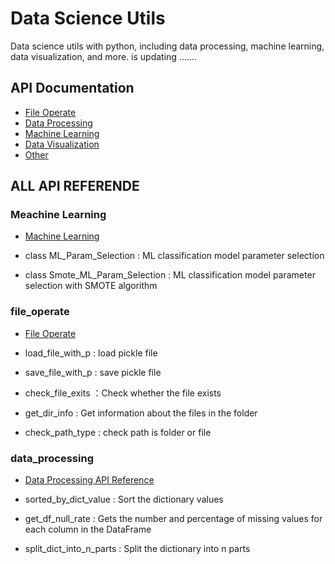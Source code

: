 # Data Science Utils
Data science utils with python, including data processing, machine learning, data visualization, and more. is updating .......

## API Documentation
- [File Operate](./docs/file_operate.md)
- [Data Processing](docs/data_processing.md)
- [Machine Learning](docs/machine_learning.md)
- [Data Visualization](docs/data_visualization.md)
- [Other](docs/other.md)

## ALL API REFERENDE

### Meachine Learning
- [Machine Learning](docs/machine_learning.md)

- class ML_Param_Selection : ML classification model parameter selection
- class Smote_ML_Param_Selection :  ML classification model parameter selection with SMOTE algorithm

### file_operate 
- [File Operate](docs/file_operate.md)
  
- load_file_with_p : load pickle file
- save_file_with_p : save pickle file
- check_file_exits ：Check whether the file exists
- get_dir_info : Get information about the files in the folder
- check_path_type : check path is folder or file

### data_processing
- [Data Processing API Reference](docs/data_processing.md)
  
- sorted_by_dict_value : Sort the dictionary values
- get_df_null_rate : Gets the number and percentage of missing values for each column in the DataFrame
- split_dict_into_n_parts : Split the dictionary into n parts
